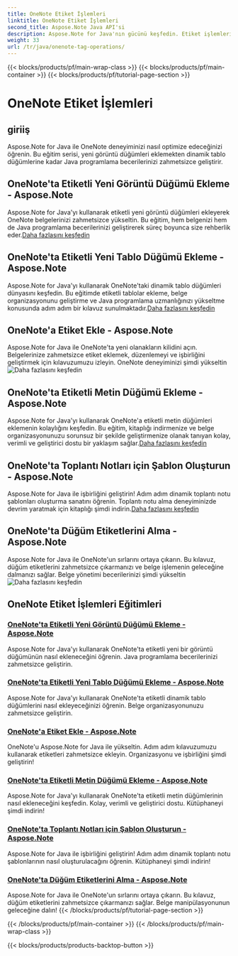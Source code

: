 ```yaml
---
title: OneNote Etiket İşlemleri
linktitle: OneNote Etiket İşlemleri
second_title: Aspose.Note Java API'si
description: Aspose.Note for Java'nın gücünü keşfedin. Etiket işlemleri, resimler, tablolar, metin düğümleri ve daha fazlasını eklemeye ilişkin adım adım kılavuzlarla OneNote deneyiminizi geliştirin.
weight: 33
url: /tr/java/onenote-tag-operations/
---
```


{{< blocks/products/pf/main-wrap-class >}}
{{< blocks/products/pf/main-container >}}
{{< blocks/products/pf/tutorial-page-section >}}

# OneNote Etiket İşlemleri

## giriiş

Aspose.Note for Java ile OneNote deneyiminizi nasıl optimize edeceğinizi öğrenin. Bu eğitim serisi, yeni görüntü düğümleri eklemekten dinamik tablo düğümlerine kadar Java programlama becerilerinizi zahmetsizce geliştirir.

## OneNote'ta Etiketli Yeni Görüntü Düğümü Ekleme - Aspose.Note

 Aspose.Note for Java'yı kullanarak etiketli yeni görüntü düğümleri ekleyerek OneNote belgelerinizi zahmetsizce yükseltin. Bu eğitim, hem belgenizi hem de Java programlama becerilerinizi geliştirerek süreç boyunca size rehberlik eder.[Daha fazlasını keşfedin](./add-new-image-node-with-tag/)

## OneNote'ta Etiketli Yeni Tablo Düğümü Ekleme - Aspose.Note

 Aspose.Note for Java'yı kullanarak OneNote'taki dinamik tablo düğümleri dünyasını keşfedin. Bu eğitimde etiketli tablolar ekleme, belge organizasyonunu geliştirme ve Java programlama uzmanlığınızı yükseltme konusunda adım adım bir kılavuz sunulmaktadır.[Daha fazlasını keşfedin](./add-new-table-node-with-tag/)

## OneNote'a Etiket Ekle - Aspose.Note

 Aspose.Note for Java ile OneNote'ta yeni olanakların kilidini açın. Belgelerinize zahmetsizce etiket eklemek, düzenlemeyi ve işbirliğini geliştirmek için kılavuzumuzu izleyin. OneNote deneyiminizi şimdi yükseltin![Daha fazlasını keşfedin](./add-tag/)

## OneNote'ta Etiketli Metin Düğümü Ekleme - Aspose.Note

 Aspose.Note for Java'yı kullanarak OneNote'a etiketli metin düğümleri eklemenin kolaylığını keşfedin. Bu eğitim, kitaplığı indirmenize ve belge organizasyonunuzu sorunsuz bir şekilde geliştirmenize olanak tanıyan kolay, verimli ve geliştirici dostu bir yaklaşım sağlar.[Daha fazlasını keşfedin](./add-text-node-with-tag/)

## OneNote'ta Toplantı Notları için Şablon Oluşturun - Aspose.Note

Aspose.Note for Java ile işbirliğini geliştirin! Adım adım dinamik toplantı notu şablonları oluşturma sanatını öğrenin. Toplantı notu alma deneyiminizde devrim yaratmak için kitaplığı şimdi indirin.[Daha fazlasını keşfedin](./generate-template-for-meeting-notes/)

## OneNote'ta Düğüm Etiketlerini Alma - Aspose.Note

 Aspose.Note for Java ile OneNote'un sırlarını ortaya çıkarın. Bu kılavuz, düğüm etiketlerini zahmetsizce çıkarmanızı ve belge işlemenin geleceğine dalmanızı sağlar. Belge yönetimi becerilerinizi şimdi yükseltin![Daha fazlasını keşfedin](./get-node-tags/)
## OneNote Etiket İşlemleri Eğitimleri
### [OneNote'ta Etiketli Yeni Görüntü Düğümü Ekleme - Aspose.Note](./add-new-image-node-with-tag/)
Aspose.Note for Java'yı kullanarak OneNote'ta etiketli yeni bir görüntü düğümünün nasıl ekleneceğini öğrenin. Java programlama becerilerinizi zahmetsizce geliştirin.
### [OneNote'ta Etiketli Yeni Tablo Düğümü Ekleme - Aspose.Note](./add-new-table-node-with-tag/)
Aspose.Note for Java'yı kullanarak OneNote'ta etiketli dinamik tablo düğümlerini nasıl ekleyeceğinizi öğrenin. Belge organizasyonunuzu zahmetsizce geliştirin.
### [OneNote'a Etiket Ekle - Aspose.Note](./add-tag/)
OneNote'u Aspose.Note for Java ile yükseltin. Adım adım kılavuzumuzu kullanarak etiketleri zahmetsizce ekleyin. Organizasyonu ve işbirliğini şimdi geliştirin!
### [OneNote'ta Etiketli Metin Düğümü Ekleme - Aspose.Note](./add-text-node-with-tag/)
Aspose.Note for Java'yı kullanarak OneNote'ta etiketli metin düğümlerinin nasıl ekleneceğini keşfedin. Kolay, verimli ve geliştirici dostu. Kütüphaneyi şimdi indirin!
### [OneNote'ta Toplantı Notları için Şablon Oluşturun - Aspose.Note](./generate-template-for-meeting-notes/)
Aspose.Note for Java ile işbirliğini geliştirin! Adım adım dinamik toplantı notu şablonlarının nasıl oluşturulacağını öğrenin. Kütüphaneyi şimdi indirin!
### [OneNote'ta Düğüm Etiketlerini Alma - Aspose.Note](./get-node-tags/)
Aspose.Note for Java ile OneNote'un sırlarını ortaya çıkarın. Bu kılavuz, düğüm etiketlerini zahmetsizce çıkarmanızı sağlar. Belge manipülasyonunun geleceğine dalın!
{{< /blocks/products/pf/tutorial-page-section >}}

{{< /blocks/products/pf/main-container >}}
{{< /blocks/products/pf/main-wrap-class >}}

{{< blocks/products/products-backtop-button >}}
